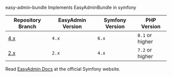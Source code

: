 easy-admin-bundle
Implements EasyAdminBundle in symfony

| Repository Branch | EasyAdmin Version | Symfony Version | PHP Version     |
|-------------------|-------------------|-----------------|-----------------|
| [4.x][2]          | `4.x`             | `6.x`           | `8.1` or higher | 
| [2.x][3]          | `2.x`             | `4.x`           | `7.2` or higher | 


Read [EasyAdmin Docs][1] at the official Symfony website.

[1]: https://symfony.com/doc/4.x/bundles/EasyAdminBundle/index.html
[2]: https://github.com/habibun/easy-admin-bundle/tree/4.x
[3]: https://github.com/habibun/easy-admin-bundle/tree/2.x
